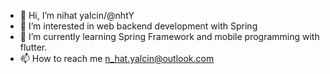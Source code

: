 - 👋 Hi, I’m nihat yalcin/@nhtY
- 👀 I’m interested in web backend development with Spring
- 🌱 I’m currently learning Spring Framework and mobile programming with flutter.
- 📫 How to reach me n_hat.yalcin@outlook.com

<!---
nhtY/nhtY is a ✨ special ✨ repository because its `README.md` (this file) appears on your GitHub profile.
You can click the Preview link to take a look at your changes.
--->
